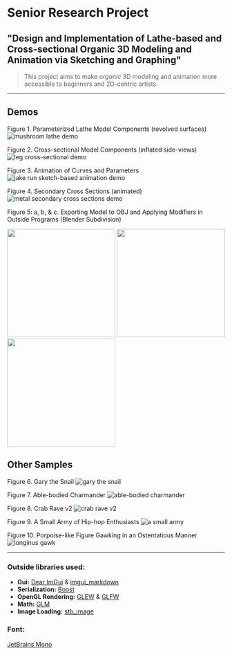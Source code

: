 

<!-- <p align="center"><img alt="Modrawl" src="docs/icon/NameLogo.png" width="50%"><img alt="Modrawl Logo" src="docs/icon/icon.png" width="25%"></p>
 -->

# Senior Research Project
## "Design and Implementation of Lathe-based and Cross-sectional Organic 3D Modeling and Animation via Sketching and Graphing"

> This project aims to make *organic* 3D modeling and animation more accessible to beginners and 2D-centric artists.


---

## Demos

Figure 1. Parameterized Lathe Model Components (revolved surfaces)
![mushroom lathe demo](https://raw.githubusercontent.com/TobySalusky/SeniorResearch/main/docs/images/MushroomDemo.gif?raw=true)

Figure 2. Cross-sectional Model Components (inflated side-views)
![leg cross-sectional demo](https://raw.githubusercontent.com/TobySalusky/SeniorResearch/main/docs/images/LegDemo.png?raw=true)

Figure 3. Animation of Curves and Parameters
![jake run sketch-based animation demo](https://raw.githubusercontent.com/TobySalusky/SeniorResearch/main/docs/images/JakeRunDemo.gif?raw=true)

Figure 4. Secondary Cross Sections (animated)
![metal secondary cross sections demo](https://raw.githubusercontent.com/TobySalusky/SeniorResearch/main/docs/images/MetalDemo.gif?raw=true)

Figure 5: a, b, & c. Exporting Model to OBJ and Applying Modifiers in Outside Programs (Blender Subdivision)
<p float="left">
  <img src="/docs/images/MewV1Demo.png" width="250" />
  <img src="/docs/images/MewV2Demo.png" width="250" />
  <img src="/docs/images/MewV3Demo.png" width="250" />
</p>


## Other Samples

Figure 6. Gary the Snail
![gary the snail](https://raw.githubusercontent.com/TobySalusky/SeniorResearch/main/docs/images/GarySample.png?raw=true)

Figure 7. Able-bodied Charmander
![able-bodied charmander](https://raw.githubusercontent.com/TobySalusky/SeniorResearch/main/docs/images/CharmanderSample.png?raw=true)

Figure 8. Crab Rave v2
![crab rave v2](https://raw.githubusercontent.com/TobySalusky/SeniorResearch/main/docs/images/CrabRaveSample.gif?raw=true)

Figure 9. A Small Army of Hip-hop Enthusiasts
![a small army](https://raw.githubusercontent.com/TobySalusky/SeniorResearch/main/docs/images/SmallArmySample.gif?raw=true)

Figure 10. Porpoise-like Figure Gawking in an Ostentatious Manner
![longinus gawk](https://raw.githubusercontent.com/TobySalusky/SeniorResearch/main/docs/images/LonginusGawkSample.gif?raw=true)


---

### Outside libraries used:
  * **Gui:**              [Dear ImGui](https://github.com/ocornut/imgui) & [imgui_markdown](https://github.com/juliettef/imgui_markdown)
  * **Serialization:**    [Boost](https://www.boost.org/)
  * **OpenGL Rendering:** [GLEW](http://glew.sourceforge.net/) & [GLFW](https://www.glfw.org/)
  * **Math:**             [GLM](https://github.com/g-truc/glm)
  * **Image Loading:**    [stb_image](https://github.com/nothings/stb)

### Font:
[JetBrains Mono](https://www.jetbrains.com/lp/mono/)
